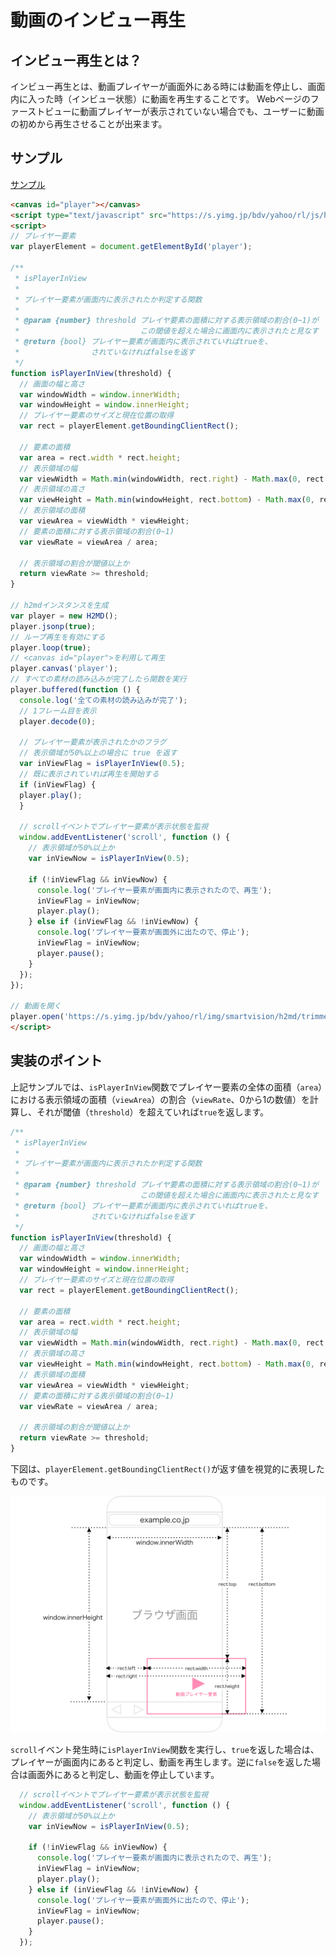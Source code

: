 # 動画のインビュー再生

## インビュー再生とは？

インビュー再生とは、動画プレイヤーが画面外にある時には動画を停止し、画面内に入った時（インビュー状態）に動画を再生することです。
Webページのファーストビューに動画プレイヤーが表示されていない場合でも、ユーザーに動画の初めから再生させることが出来ます。

## サンプル

[サンプル](inview_play_demo.html)

```html
<canvas id="player"></canvas>
<script type="text/javascript" src="https://s.yimg.jp/bdv/yahoo/rl/js/h2md-axell/1.0.6.0_rlpatched/h2md.min.js"></script>
<script>
// プレイヤー要素
var playerElement = document.getElementById('player');

/**
 * isPlayerInView
 *
 * プレイヤー要素が画面内に表示されたか判定する関数
 *
 * @param {number} threshold プレイヤ要素の面積に対する表示領域の割合(0~1)が
 *                           この閾値を超えた場合に画面内に表示されたと見なす
 * @return {bool} プレイヤー要素が画面内に表示されていればtrueを、
 *                されていなければfalseを返す
 */
function isPlayerInView(threshold) {
  // 画面の幅と高さ
  var windowWidth = window.innerWidth;
  var windowHeight = window.innerHeight;
  // プレイヤー要素のサイズと現在位置の取得
  var rect = playerElement.getBoundingClientRect();

  // 要素の面積
  var area = rect.width * rect.height;
  // 表示領域の幅
  var viewWidth = Math.min(windowWidth, rect.right) - Math.max(0, rect.left);
  // 表示領域の高さ
  var viewHeight = Math.min(windowHeight, rect.bottom) - Math.max(0, rect.top);
  // 表示領域の面積
  var viewArea = viewWidth * viewHeight;
  // 要素の面積に対する表示領域の割合(0~1)
  var viewRate = viewArea / area;

  // 表示領域の割合が閾値以上か
  return viewRate >= threshold;
}

// h2mdインスタンスを生成
var player = new H2MD();
player.jsonp(true);
// ループ再生を有効にする
player.loop(true);
// <canvas id="player">を利用して再生
player.canvas('player');
// すべての素材の読み込みが完了したら関数を実行
player.buffered(function () {
  console.log('全ての素材の読み込みが完了');
  // 1フレーム目を表示
  player.decode(0);

  // プレイヤー要素が表示されたかのフラグ
  // 表示領域が50%以上の場合に true を返す
  var inViewFlag = isPlayerInView(0.5);
  // 既に表示されていれば再生を開始する
  if (inViewFlag) {
  player.play();
  }

  // scrollイベントでプレイヤー要素が表示状態を監視
  window.addEventListener('scroll', function () {
    // 表示領域が50%以上か
    var inViewNow = isPlayerInView(0.5);

    if (!inViewFlag && inViewNow) {
      console.log('プレイヤー要素が画面内に表示されたので、再生');
      inViewFlag = inViewNow;
      player.play();
    } else if (inViewFlag && !inViewNow) {
      console.log('プレイヤー要素が画面外に出たので、停止');
      inViewFlag = inViewNow;
      player.pause();
    }
  });
});

// 動画を開く
player.open('https://s.yimg.jp/bdv/yahoo/rl/img/smartvision/h2md/trimmed_2');
</script>
```

## 実装のポイント

上記サンプルでは、`isPlayerInView`関数でプレイヤー要素の全体の面積（`area`）における表示領域の面積（`viewArea`）の割合（`viewRate`、0から1の数値）を計算し、それが閾値（`threshold`）を超えていれば`true`を返します。

```js
/**
 * isPlayerInView
 *
 * プレイヤー要素が画面内に表示されたか判定する関数
 *
 * @param {number} threshold プレイヤ要素の面積に対する表示領域の割合(0~1)が
 *                           この閾値を超えた場合に画面内に表示されたと見なす
 * @return {bool} プレイヤー要素が画面内に表示されていればtrueを、
 *                されていなければfalseを返す
 */
function isPlayerInView(threshold) {
  // 画面の幅と高さ
  var windowWidth = window.innerWidth;
  var windowHeight = window.innerHeight;
  // プレイヤー要素のサイズと現在位置の取得
  var rect = playerElement.getBoundingClientRect();

  // 要素の面積
  var area = rect.width * rect.height;
  // 表示領域の幅
  var viewWidth = Math.min(windowWidth, rect.right) - Math.max(0, rect.left);
  // 表示領域の高さ
  var viewHeight = Math.min(windowHeight, rect.bottom) - Math.max(0, rect.top);
  // 表示領域の面積
  var viewArea = viewWidth * viewHeight;
  // 要素の面積に対する表示領域の割合(0~1)
  var viewRate = viewArea / area;

  // 表示領域の割合が閾値以上か
  return viewRate >= threshold;
}
```

下図は、`playerElement.getBoundingClientRect()`が返す値を視覚的に表現したものです。

![図1](/images/diagrams/diagrams.001.jpeg)

`scroll`イベント発生時に`isPlayerInView`関数を実行し、`true`を返した場合は、プレイヤーが画面内にあると判定し、動画を再生します。逆に`false`を返した場合は画面外にあると判定し、動画を停止しています。

```js
  // scrollイベントでプレイヤー要素が表示状態を監視
  window.addEventListener('scroll', function () {
    // 表示領域が50%以上か
    var inViewNow = isPlayerInView(0.5);

    if (!inViewFlag && inViewNow) {
      console.log('プレイヤー要素が画面内に表示されたので、再生');
      inViewFlag = inViewNow;
      player.play();
    } else if (inViewFlag && !inViewNow) {
      console.log('プレイヤー要素が画面外に出たので、停止');
      inViewFlag = inViewNow;
      player.pause();
    }
  });
```


